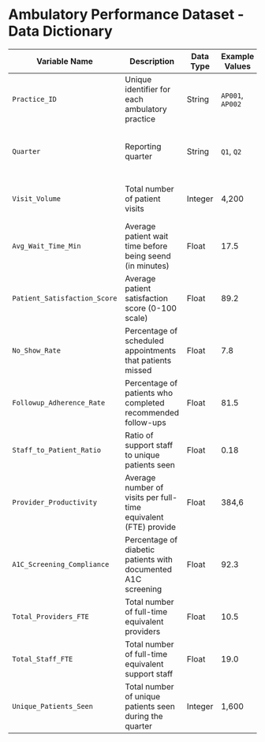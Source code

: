 # Ambulatory Performance Dataset - Data Dictionary

| Variable Name                | Description                                                     | Data Type | Example Values   | Notes                                     |
| ---------------------------- | --------------------------------------------------------------- | --------- | ---------------- | ----------------------------------------- |
| `Practice_ID`                | Unique identifier for each ambulatory practice                  | String    | `AP001`, `AP002` | 12 total practices                        |
| `Quarter`                    | Reporting quarter                                               | String    | `Q1`, `Q2`       | Two records per practice, one per quarter |
| `Visit_Volume`               | Total number of patient visits                                  | Integer   | 4,200            | Represents total visits in the quarter    |
| `Avg_Wait_Time_Min`          | Average patient wait time before being seend (in minutes)       | Float     | 17.5             | Key operational metric                    |
| `Patient_Satisfaction_Score` | Average patient satisfaction score (0-100 scale)                | Float     | 89.2             | Simulated from post-visit surveys         |
| `No_Show_Rate`               | Percentage of scheduled appointments that patients missed       | Float     | 7.8              | National benchmark <10%                   |
| `Followup_Adherence_Rate`    | Percentage of patients who completed recommended follow-ups     | Float     | 81.5             | Higher is better                          |
| `Staff_to_Patient_Ratio`     | Ratio of support staff to unique patients seen                  | Float     | 0.18             | Example: 18 staff per 100 patients        |
| `Provider_Productivity`      | Average number of visits per full-time equivalent (FTE) provide | Float     | 384,6            | Total visits divided by provider FTE      |
| `A1C_Screening_Compliance`   | Percentage of diabetic patients with documented A1C screening   | Float     | 92.3             | Proxy for quality measure compliance      |
| `Total_Providers_FTE`        | Total number of full-time equivalent providers                  | Float     | 10.5             | Needed to calculate productivity          |
| `Total_Staff_FTE`            | Total number of full-time equivalent support staff              | Float     | 19.0             | Used to calculate staff ratio             |
| `Unique_Patients_Seen`       | Total number of unique patients seen during the quarter         | Integer   | 1,600            | Used with staffing metrics                |
